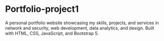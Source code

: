 # Portfolio-project1
A personal portfolio website showcasing my skills, projects, and services in network and security, web development, data analytics, and design. Built with HTML, CSS, JavaScript, and Bootstrap 5.
